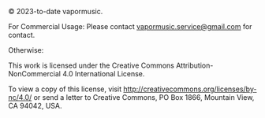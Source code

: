 © 2023-to-date vapormusic. 

For Commercial Usage: Please contact vapormusic.service@gmail.com for contact.

Otherwise:

This work is licensed under the Creative Commons Attribution-NonCommercial 4.0 International License. 

To view a copy of this license, visit http://creativecommons.org/licenses/by-nc/4.0/ or send a letter to Creative Commons, PO Box 1866, Mountain View, CA 94042, USA.
